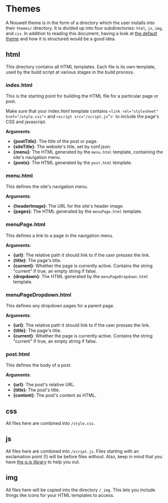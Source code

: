 # Themes
A Nouwell theme is in the form of a directory which the user installs into their `themes/` directory. It is divided up into four subdirectories: `html`, `js`, `img`, and `css`. In addition to reading this document, having a look at [the default theme](https://github.com/mortie/nouwell/tree/Stable/theme/default) and how it is structured would be a good idea.

## html
This directory contains all HTML templates. Each file is its own template, used by the build script at various stages in the build process.

### index.html
This is the starting point for building the HTML file for a particular page or post.

Make sure that your index.html template contains `<link rel="stylesheet" href="/style.css">` and `<script src="/script.js`"></script>` to include the page's CSS and javascript.

**Arguments**:

* **{postTitle}**: The title of the post or page.
* **{siteTitle}**: The website's title, set by conf.json.
* **{menu}**: The HTML generated by the `menu.html` template, containing the site's navigation menu.
* **{posts}**: The HTML generated by the `post.html` template.

### menu.html
This defines the site's navigation menu.

**Arguments**:

* **{headerImage}**: The URL for the site's header image.
* **{pages}**: The HTML generated by the `menuPage.html` template.

### menuPage.html
This defines a link to a page in the navigation menu.

**Arguments**:

* **{url}**: The relative path it should link to if the user presses the link.
* **{title}**: The page's title.
* **{current}**: Whether the page is currently active. Contains the string "current" if true, an empty string if false.
* **{dropdown}**: The HTML generated by the `menuPageDropdown.html` template.

### menuPageDropdown.html
This defines any dropdown pages for a parent page.

**Arguments**:

* **{url}**: The relative path it should link to if the user presses the link.
* **{title}**: The page's title.
* **{current}**: Whether the page is currently active. Contains the string "current" if true, an empty string if false.

### post.html
This defines the body of a post.

**Arguments**:

* **{url}**: The post's relative URL.
* **{title}**: The post's title.
* **{content}**: The post's content as HTML.

## css
All files here are combined into `/style.css`.

## js
All files here are combined into `/script.js`. Files starting with an exclamation point (!) will be before files without. Also, keep in mind that you have [the q.js library](https://github.com/mortie/nouwell/blob/Stable/docs/qjs.md) to help you out.

## img
All files here will be copied into the directory `/_img`. This lets you include things like icons for your HTML templates to access.
